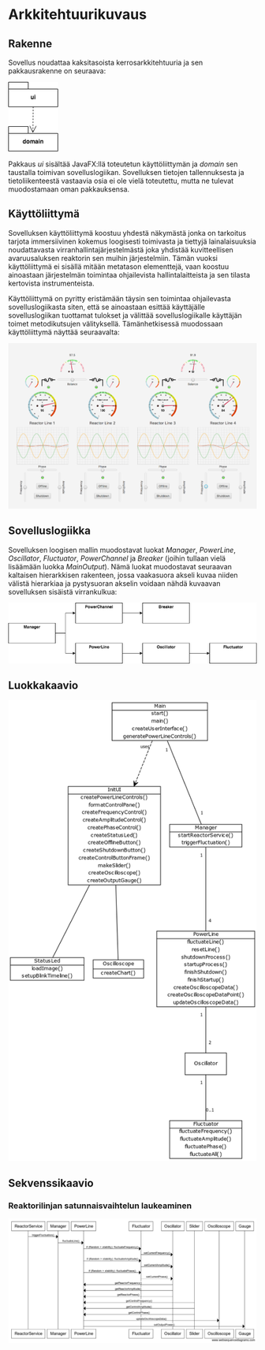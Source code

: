 # Arkkitehtuurikuvaus

## Rakenne
Sovellus noudattaa kaksitasoista kerrosarkkitehtuuria ja sen pakkausrakenne on seuraava:

![Pakettikaavio](Pakettikaavio.png)

Pakkaus _ui_ sisältää JavaFX:llä toteutetun käyttöliittymän ja _domain_ sen taustalla toimivan sovelluslogiikan. Sovelluksen tietojen tallennuksesta ja tietoliikenteestä vastaavia osia ei ole vielä toteutettu, mutta ne tulevat muodostamaan oman pakkauksensa.

## Käyttöliittymä
Sovelluksen käyttöliittymä koostuu yhdestä näkymästä jonka on tarkoitus tarjota immersiivinen kokemus loogisesti toimivasta ja tiettyjä lainalaisuuksia noudattavasta virranhallintajärjestelmästä joka yhdistää kuvitteellisen avaruusaluksen reaktorin sen muihin järjestelmiin. Tämän vuoksi käyttöliittymä ei sisällä mitään metatason elementtejä, vaan koostuu ainoastaan järjestelmän toimintaa ohjailevista hallintalaitteista ja sen tilasta kertovista instrumenteista. 

Käyttöliittymä on pyritty eristämään täysin sen toimintaa ohjailevasta sovelluslogiikasta siten, että se ainoastaan esittää käyttäjälle sovelluslogiikan tuottamat tulokset ja välittää sovelluslogiikalle käyttäjän toimet metodikutsujen välityksellä. Tämänhetkisessä muodossaan käyttöliittymä näyttää seuraavalta:

![Käyttöliittymä](Kayttoliittyma.png)

## Sovelluslogiikka
Sovelluksen loogisen mallin muodostavat luokat _Manager_, _PowerLine_, _Oscillator_, _Fluctuator_, _PowerChannel_ ja _Breaker_ (joihin tullaan vielä lisäämään luokka _MainOutput_). Nämä luokat muodostavat seuraavan kaltaisen hierarkkisen rakenteen, jossa vaakasuora akseli kuvaa niiden välistä hierarkiaa ja pystysuoran akselin voidaan nähdä kuvaavan sovelluksen sisäistä virrankulkua:

![Looginen rakenne](Looginen_rakenne.png)

## Luokkakaavio

![Luokkakaavio](luokkakaavio.png)

## Sekvenssikaavio
### Reaktorilinjan satunnaisvaihtelun laukeaminen

![Sekvenssikaavio](sekvenssikaavio.png)
